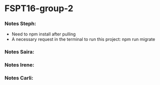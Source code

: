 # FSPT16-group-2

### Notes Steph:

- Need to npm install after pulling
- A necessary request in the terminal to run this project: npm run migrate

### Notes Saira:

### Notes Irene:

### Notes Carli:
